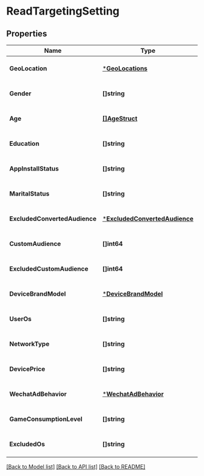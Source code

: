 # ReadTargetingSetting

## Properties
Name | Type | Description | Notes
------------ | ------------- | ------------- | -------------
**GeoLocation** | [***GeoLocations**](geo_locations.md) |  | [optional] [default to null]
**Gender** | **[]string** |  | [optional] [default to null]
**Age** | [**[]AgeStruct**](age_struct.md) |  | [optional] [default to null]
**Education** | **[]string** |  | [optional] [default to null]
**AppInstallStatus** | **[]string** |  | [optional] [default to null]
**MaritalStatus** | **[]string** |  | [optional] [default to null]
**ExcludedConvertedAudience** | [***ExcludedConvertedAudience**](excluded_converted_audience.md) |  | [optional] [default to null]
**CustomAudience** | **[]int64** |  | [optional] [default to null]
**ExcludedCustomAudience** | **[]int64** |  | [optional] [default to null]
**DeviceBrandModel** | [***DeviceBrandModel**](device_brand_model.md) |  | [optional] [default to null]
**UserOs** | **[]string** |  | [optional] [default to null]
**NetworkType** | **[]string** |  | [optional] [default to null]
**DevicePrice** | **[]string** |  | [optional] [default to null]
**WechatAdBehavior** | [***WechatAdBehavior**](wechat_ad_behavior.md) |  | [optional] [default to null]
**GameConsumptionLevel** | **[]string** |  | [optional] [default to null]
**ExcludedOs** | **[]string** |  | [optional] [default to null]

[[Back to Model list]](../README.md#documentation-for-models) [[Back to API list]](../README.md#documentation-for-api-endpoints) [[Back to README]](../README.md)


